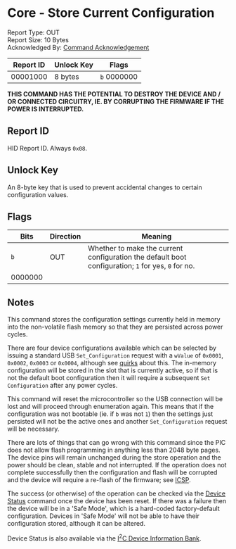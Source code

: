 # Core - Store Current Configuration
Report Type: OUT<br />
Report Size: 10 Bytes<br />
Acknowledged By: [Command Acknowledgement](0x01.md)

| Report ID | Unlock Key | Flags            |
|-----------|------------|------------------|
| 00001000  | 8 bytes    | `b`&nbsp;0000000 |

**THIS COMMAND HAS THE POTENTIAL TO DESTROY THE DEVICE AND / OR CONNECTED CIRCUITRY, IE. BY CORRUPTING THE FIRMWARE IF THE POWER IS INTERRUPTED.**

## Report ID
HID Report ID.  Always `0x08`.

## Unlock Key
An 8-byte key that is used to prevent accidental changes to certain configuration values.

## Flags

| Bits    | Direction | Meaning                                                                                            |
|---------|-----------|----------------------------------------------------------------------------------------------------|
| `b`     | OUT       | Whether to make the current configuration the default boot configuration; `1` for yes, `0` for no. |
| 0000000 |           |                                                                                                    |

## Notes
This command stores the configuration settings currently held in memory into the non-volatile flash memory so that they are persisted
across power cycles.

There are four device configurations available which can be selected by issuing a standard USB `Set_Configuration` request with
a `wValue` of `0x0001`, `0x0002`, `0x0003` or `0x0004`, although see [quirks](../../../Quirks.md) about this.  The in-memory
configuration will be stored in the slot that is currently active, so if that is not the default boot configuration then it will
require a subsequent `Set Configuration` after any power cycles.

This command will reset the microcontroller so the USB connection will be lost and will proceed through enumeration again.  This means
that if the configuration was not bootable (ie. if `b` was not `1`) then the settings just persisted will not be the active ones and
another `Set_Configuration` request will be necessary.

There are lots of things that can go wrong with this command since the PIC does not allow flash programming in anything less than
2048 byte pages.  The device pins will remain unchanged during the store operation and the power should be clean, stable and not
interrupted.  If the operation does not complete successfully then the configuration and flash will be corrupted and the device
will require a re-flash of the firmware; see [ICSP](../../../Icsp.md).

The success (or otherwise) of the operation can be checked via the [Device Status](0x02.md) command once the device has been reset.
If there was a failure then the device will be in a 'Safe Mode', which is a hard-coded factory-default configuration.  Devices in
'Safe Mode' will not be able to have their configuration stored, although it can be altered.

Device Status is also available via the [I<sup>2</sup>C Device Information Bank](../../I2c/../../I2c/DeviceInformationBank.md).
